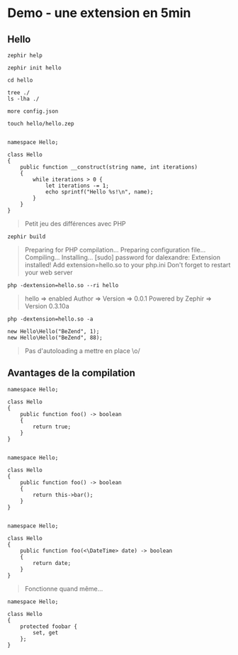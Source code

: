 # Demo - une extension en 5min

## Hello

    zephir help

    zephir init hello

    cd hello

    tree ./
    ls -lha ./

    more config.json

    touch hello/hello.zep


    namespace Hello;

    class Hello
    {
        public function __construct(string name, int iterations)
        {
            while iterations > 0 {
                let iterations -= 1;
                echo sprintf("Hello %s!\n", name);
            }
        }
    }


> Petit jeu des différences avec PHP

    zephir build

> Preparing for PHP compilation...
> Preparing configuration file...
> Compiling...
> Installing...
> [sudo] password for dalexandre:
> Extension installed!
> Add extension=hello.so to your php.ini
> Don't forget to restart your web server

    php -dextension=hello.so --ri hello

> hello => enabled
> Author =>
> Version => 0.0.1
> Powered by Zephir => Version 0.3.10a

    php -dextension=hello.so -a

    new Hello\Hello("BeZend", 1);
    new Hello\Hello("BeZend", 88);

> Pas d'autoloading a mettre en place \o/

## Avantages de la compilation

    namespace Hello;

    class Hello
    {
        public function foo() -> boolean
        {
            return true;
        }
    }


    namespace Hello;

    class Hello
    {
        public function foo() -> boolean
        {
            return this->bar();
        }
    }


    namespace Hello;

    class Hello
    {
        public function foo(<\DateTime> date) -> boolean
        {
            return date;
        }
    }

> Fonctionne quand même...

    namespace Hello;

    class Hello
    {
        protected foobar {
            set, get
        };
    }

